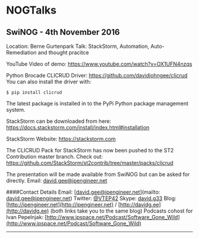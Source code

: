 # NOGTalks


## SwiNOG - 4th November 2016
Location: Berne Gurtenpark
Talk: StackStorm, Automation, Auto-Remediation and thought pracitce

YouTube Video of demo: https://www.youtube.com/watch?v=OX1UFN4nzqs

Python Brocade CLICRUD Driver: https://github.com/davidjohngee/clicrud
You can also install the driver with:

```$ pip install clicrud```

The latest package is installed in to the PyPi Python package management system.

StackStorm can be downloaded from here: https://docs.stackstorm.com/install/index.html#installation

StackStorm Website: https://stackstorm.com

The CLICRUD Pack for StackStorm has now been pushed to the ST2 Contribution master branch.
Check out: https://github.com/StackStorm/st2contrib/tree/master/packs/clicrud

The presentation will be made available from SwiNOG but can be asked for directly. Email: david.gee@ipengineer.net

####Contact Details
Email:	[david.gee@ipengineer.net](mailto: david.gee@ipengineer.net)
Twitter:	[@VTEP42](https://twitter.com/vtep42)
Skype:	[david.g33](skype:david.g33?call)
Blog:	[http://ipengineer.net](http://ipengineer.net) / [http://davidg.ee](http://davidg.ee) (both links take you to the same blog)
Podcasts cohost for Ivan Pepelnjak:	[http://www.ipspace.net/Podcast/Software_Gone_Wild](http://www.ipspace.net/Podcast/Software_Gone_Wild)

---

